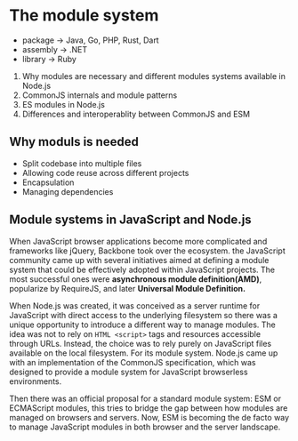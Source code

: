 # The module system
* package -> Java, Go, PHP, Rust, Dart
* assembly -> .NET
* library -> Ruby

1. Why modules are necessary and different modules systems available in Node.js
2. CommonJS internals and module patterns
3. ES modules in Node.js
4. Differences and interoperablity between CommonJS and ESM

## Why moduls is needed
* Split codebase into multiple files
* Allowing code reuse across different projects
* Encapsulation
* Managing dependencies

## Module systems in JavaScript and Node.js
When JavaScript browser applications become more complicated and frameworks like jQuery, Backbone took over the ecosystem. the JavaScript community came up with several initiatives aimed at defining a module system that could be effectively adopted within JavaScript projects. The most successful ones were **asynchronous module definition(AMD)**, popularize by RequireJS, and later **Universal Module Definition.**

When Node.js was created, it was conceived as a server runtime for JavaScript with direct access to the underlying filesystem so there was a unique opportunity to introduce a different way to manage modules. The idea was not to rely on `HTML <script>` tags and resources accessible through URLs. Instead, the choice was to rely purely on JavaScript files available on the local filesystem. For its module system. Node.js came up with an implementation of the CommonJS specification, which was designed to provide a module system for JavaScript browserless environments.

Then there was an official proposal for a standard module system: ESM or ECMAScript modules, this tries to bridge the gap between how modules are managed on browsers and servers.
Now, ESM is becoming the de facto way to manage JavaScript modules in both browser and the server landscape.